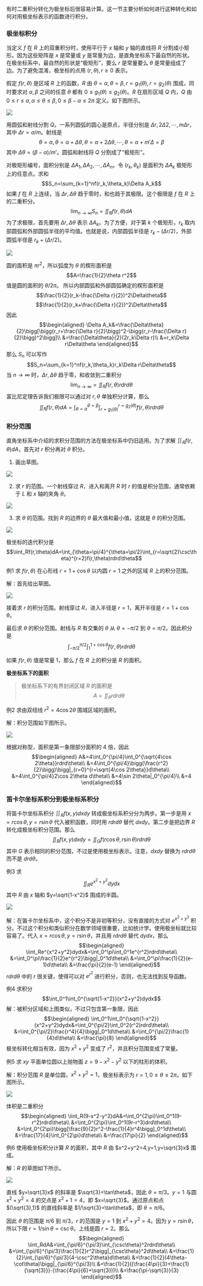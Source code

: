 有时二重积分转化为极坐标后很容易计算。这一节主要分析如何进行这种转化和如何对用极坐标表示的函数进行积分。

### 极坐标积分
当定义 $f$ 在 $R$ 上的双重积分时，使用平行于 $x$ 轴和 $y$ 轴的直线将 $R$ 分割成小矩形。因为这些矩阵是 $x$ 是常量或 $y$ 是常量为边，是直角坐标系下最自然的形状。在极坐标系中，最自然的形状是“极矩形”，要么 $r$ 是常量要么 $\theta$ 是常量组成了边。为了避免混淆，极坐标的点用 $(r,\theta),r\geq 0$ 表示。

假定 $f(r,\theta)$ 是区域 $R$ 上的函数，$R$ 由 $\theta=\alpha,\theta=\beta,r=g_1(\theta),r=g_2(\theta)$ 围成，同时要求对 $\alpha,\beta$ 之间的任意 $\theta$ 都有 $0\leq g_1(\theta)\leq g_2(\theta)$。$R$ 在扇形区域 $Q$ 内，$Q$ 由 $0\leq r\leq a,\alpha\leq\theta\leq\beta,0\leq\beta-\alpha\leq 2\pi$ 定义。如下图所示。

![](040.010.png)

用圆弧和射线分割 $Q$。一系列圆弧的圆心是原点，半径分别是 $\Delta r,2\Delta 2,\cdots,m\Delta r$，其中 $\Delta r=a/m$。射线是
$$\theta=\alpha,\theta=\alpha+\Delta\theta,\theta=\alpha+2\Delta \theta,\cdots,\theta=\alpha+m'\Delta=\beta$$
其中 $\Delta\theta=(\beta-\alpha)/m'$。圆弧和射线将 $Q$ 分割成了“极矩形”。

对极矩形编号，面积分别是 $\Delta A_1,\Delta A_2,\cdots,\Delta A_n$。令 $(r_k,\theta_k)$ 是面积为 $\Delta A_k$ 极矩形上的任意点。求和
$$S_n=\sum_{k=1}^nf(r_k,\theta_k)\Delta A_k$$
如果 $f$ 在 $R$ 上连续，当 $\Delta r,\Delta\theta$ 趋于零时，和也趋于其极限。这个极限是 $f$ 在 $R$ 上的二重积分。
$$\lim_{n\to\infty}S_n=\iint_Rf(r,\theta)dA$$
为了求极限，首先要用 $\Delta r,\Delta\theta$ 表示 $\Delta A_k$。为了方便，对于第 $k$ 个极矩形，$r_k$ 取内部圆弧和外部圆弧半径的平均值。也就是说，内部圆弧半径是 $r_k-(\Delta r/2)$，外部圆弧半径是 $r_k+(\Delta r/2)$。

![](040.020.png)

圆的面积是 $\pi r^2$，所以弧度为 $\theta$ 的楔形面积是
$$A=\frac{1}{2}\theta r^2$$
值是圆的面积的 $\theta/2\pi$。
所以内部圆弧和外部圆弧确定的楔形面积是
$$\frac{1}{2}(r_k-\frac{\Delta r}{2})^2\Delta\theta$$
$$\frac{1}{2}(r_k+\frac{\Delta r}{2})^2\Delta\theta$$
因此
$$\begin{aligned}
\Delta A_k&=\frac{\Delta\theta}{2}\bigg[\bigg(r_r+\frac{\Delta r}{2}\bigg)^2-\bigg(r_r-\frac{\Delta r}{2}\bigg)^2\bigg]\\
&=\frac{\Delta\theta}{2}(2r_k\Delta r)\\
&=r_k\Delta r\Delta\theta
\end{aligned}$$
那么 $S_n$ 可以写作
$$S_n=\sum_{k=1}^nf(r_k,\theta_k)r_k\Delta r\Delta\theta$$
当 $n\to\infty$ 时，$\Delta r,\Delta\theta$ 趋于零，和收敛到二重积分
$$\lim_{n\to\infty}=\iint_Rf(r,\theta)rdrd\theta$$
富比尼定理告诉我们极限可以通过对 $r,\theta$ 单独积分计算，那么
$$\iint_Rf(r,\theta)dA=\int_{\theta=\alpha}^{\theta=\beta}\int_{r=g_1(\theta)}^{r=g_2(\theta)}f(r,\theta)rdrd\theta$$

### 积分范围
直角坐标系中介绍的求积分范围的方法在极坐标系中仍旧适用。为了求解 $\iint_Rf(r,\theta)dA$，首先对 $r$ 积分再对 $\theta$ 积分。

1. 画出草图。

![](040.031.png)

2. 求 $r$ 的范围。一个射线穿过 $R$，进入和离开 $R$ 时 $r$ 的值是积分范围，通常依赖于 $L$ 和 $x$ 轴的夹角 $\theta$。

![](040.032.png)

3. 求 $\theta$ 的范围。找到 $R$ 的边界的 $\theta$ 最大值和最小值，这就是 $\theta$ 的积分范围。

![](040.033.png)

极坐标的迭代积分是
$$\iint_Rf(r,\theta)dA=\int_{\theta=\pi/4}^{\theta=\pi/2}\int_{r=\sqrt{2}\csc\theta}^{r=2}f(r,\theta)rdrd\theta$$

例1 求 $f(r,\theta)$ 在心形线 $r=1+\cos\theta$ 以内圆 $r=1$ 之外的区域 $R$ 上的积分范围。

解：首先给出草图。

![](040.040.png)

接着求 $r$ 的积分范围。射线穿过 $R$，进入半径是 $r=1$，离开半径是 $r=1+\cos\theta$。

最后求 $\theta$ 的积分范围。射线与 $R$ 有交集的 $\theta$ 从 $\theta=-\pi/2$ 到 $\theta=\pi/2$。因此积分是
$$\int_{-\pi/2}^{\pi/2}\int_1^{1+\cos\theta}f(r,\theta)rdrd\theta$$

如果 $f(r,\theta)$ 值是常量 1，那么 $f$ 在 $R$ 上的积分是 $R$ 的面积。

**极坐标系下的面积**
> 极坐标系下的有界封闭区域 $R$ 的面积是
> $$A=\iint_Rrdrd\theta$$

例2 求由双纽线 $r^2=4\cos 2\theta$ 围城区域的面积。

解：积分范围如下图所示。

![](040.050.png)

根据对称型，面积是第一象限部分面积的 4 倍，因此
$$\begin{aligned}
A&=4\int_0^{\pi/4}\int_0^{\sqrt{4\cos 2\theta}}rdrd\theta\\
&=4\int_0^{\pi/4}\bigg(\frac{r^2}{2}\bigg)\bigg|_{r=0}^{r=\sqrt{4\cos 2\theta}}d\theta\\
&=4\int_0^{\pi/4}2\cos 2\theta d\theta\\
&=4\sin 2\theta|_0^{\pi/4}\\
&=4
\end{aligned}$$

### 笛卡尔坐标系积分到极坐标系积分
将笛卡尔坐标系积分 $\iint_R f(x,y)dxdy$ 转成极坐标系积分分为两步。第一步是用 $x=r\cos\theta,y=r\sin\theta$ 代入被积函数，同时用 $rdrd\theta$ 替代 $dxdy$。第二步是把边界 $R$ 转化成极坐标积分范围。那么
$$\iint_Rf(x,y)dxdy=\iint_Gf(r\cos\theta,r\sin\theta)rdrd\theta$$
其中 $G$ 表示相同的积分范围，不过是使用极坐标表示。注意，$dxdy$ 替换为 $rdrd\theta$ 而不是 $drd\theta$。

例3 求
$$\iint_Re^{x^2+y^2}dydx$$
其中 $R$ 由 $x$ 轴和 $y=\sqrt{1-x^2}$ 围成的半圆。

![](040.060.png)

解：在笛卡尔坐标系中，这个积分不是非初等积分，没有直接的方式对 $e^{x^2+y^2}$ 积分。不过这个积分和类似积分在数学领域很重要，比如统计学。使用极坐标就比较容易了。代入 $x=r\cos\theta,y=r\sin\theta$，并且用 $rdrd\theta$ 替代 $dydx$，那么
$$\begin{aligned}
\iint_Re^{x^2+y^2}dydx&=\int_0^\pi\int_0^1e^{r^2}rdrd\theta\\
&=\int_0^\pi\frac{1}{2}e^{r^2}\bigg|_0^1d\theta\\
&=\int_0^\pi\frac{1}{2}(e-1)d\theta\\
&=\frac{\pi}{2}(e-1)
\end{aligned}$$
$rdrd\theta$ 中的 $r$ 很关键，使得可以对 $e^{r^2}$ 进行积分，否则，也无法找到反导函数。

例4 求积分
$$\int_0^1\int_0^{\sqrt{1-x^2}}(x^2+y^2)dydx$$
解：被积分区域和上图类似，不过只包含第一象限，因此
$$\begin{aligned}
\int_0^1\int_0^{\sqrt{1-x^2}}(x^2+y^2)dydx&=\int_0^{\pi/2}\int_0^2(r^2)rdrd\theta\\
&=\int_0^{\pi/2}\frac{r^4}{4}\bigg|_0^1d\theta\\
&=\int_0^{\pi/2}\frac{1}{4}d\theta\\
&=\frac{\pi}{8}
\end{aligned}$$
极坐标转化相当有效，因为 $x^2+y^2$ 变成了 $r^2$，并且积分范围变成了常量。

例5 求 $xy$ 平面单位圆以上抛物面 $z=9-x^2-y^2$ 以下的柱形的体积。

解：积分范围 $R$ 是单位圆，$x^2+y^2=1$，极坐标表示为 $r=1,0\leq\theta\leq 2\pi$。如下图所示。

![](040.070.png)

体积是二重积分
$$\begin{aligned}
\iint_R(9-x^2-y^2)dA&=\int_0^{2\pi}\int_0^1(9-r^2)rdrd\theta\\
&=\int_0^{2\pi}\int_0^1(9r-r^3)drd\theta\\
&=\int_0^{2\pi}\bigg[\frac{9}{2}r^2-\frac{1}{4}r^4\bigg]_0^1d\theta\\
&=\frac{17}{4}\int_0^{2\pi}d\theta\\
&=\frac{17\pi}{2}
\end{aligned}$$

例6 使用极坐标积分计算 $R$ 的面积，其中 $R$ 由 $x^2+y^2=4,y=1,y=\sqrt{3}x$ 围成。

解：$R$ 的草图如下所示。

![](040.080.png)

直线 $y=\sqrt{3}x$ 的斜率是 $\sqrt{3}=\tan\theta$，因此 $\theta=\pi/3$。$y=1$ 与圆 $x^2+y^2=4$ 的交点是 $x^2+1=4$，即 $x=\sqrt{3}$。通过原点和点 $(\sqrt{3},1)$ 的直线斜率是 $1/\sqrt{3}=\tan\theta$，即 $\theta=\pi/6$。

因此 $\theta$ 的范围是 $\pi/6$ 到 $\pi/3$，$r$ 的范围是 $y=1$ 到 $x^2+y^2=4$。因为 $y=r\sin\theta$，所以下限 $r=1/\sin\theta=\csc\theta$。上线是圆 $r=2$。那么
$$\begin{aligned}
\iint_RdA&=\int_{\pi/6}^{\pi/3}\int_{\csc\theta}^2rdrd\theta\\
&=\int_{\pi/6}^{\pi/3}\frac{1}{2}r^2\bigg|_{\csc\theta}^2d\theta\\
&=\frac{1}{2}\int_{\pi/6}^{\pi/3}(4-\csc^2\theta)d\theta\\
&=\frac{1}{2}(4\theta-\cot\theta)\bigg|_{\pi/6}^{\pi/3}\\
&=\frac{1}{2}((\frac{4\pi}{3}+\frac{1}{\sqrt{3}})-(\frac{4\pi}{6}+\sqrt{3}))\\
&=\frac{\pi-\sqrt{3}}{3}
\end{aligned}$$
